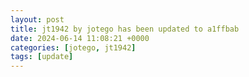 ```yaml
---
layout: post
title: jt1942 by jotego has been updated to a1ffbab
date: 2024-06-14 11:08:21 +0000
categories: [jotego, jt1942]
tags: [update]
---
```


